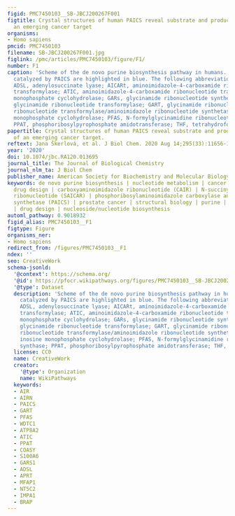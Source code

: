 ```yaml
---
figid: PMC7450103__SB-JBCJ200267F001
figtitle: Crystal structures of human PAICS reveal substrate and product binding of
  an emerging cancer target
organisms:
- Homo sapiens
pmcid: PMC7450103
filename: SB-JBCJ200267F001.jpg
figlink: /pmc/articles/PMC7450103/figure/F1/
number: F1
caption: 'Scheme of the de novo purine biosynthesis pathway in humans. The reactions
  catalyzed by PAICS are highlighted in blue. The following abbreviations are used:
  ADSL, adenylosuccinate lyase; AICARt, aminoimidazole-4-carboxamide ribonucleotide
  transformylase; ATIC, aminoimidazole-4-carboxamide ribonucleotide transformylase/inosine
  monophosphate cyclohydrolase; GARs, glycinamide ribonucleotide synthetase; GARt,
  glycinamide ribonucleotide transformylase; GART, glycinamide ribonucleotide synthetase/glycinamide
  ribonucleotide transformylase/aminoimidazole ribonucleotide synthetase; IMPch, inosine
  monophosphate cyclohydrolase; PFAS, N-formylglycinamidine ribonucleotide synthase;
  PPAT, phosphoribosylpyrophosphate amidotransferase; THF, tetrahydrofolate.'
papertitle: Crystal structures of human PAICS reveal substrate and product binding
  of an emerging cancer target.
reftext: Jana Škerlová, et al. J Biol Chem. 2020 Aug 14;295(33):11656-11668.
year: '2020'
doi: 10.1074/jbc.RA120.013695
journal_title: The Journal of Biological Chemistry
journal_nlm_ta: J Biol Chem
publisher_name: American Society for Biochemistry and Molecular Biology
keywords: de novo purine biosynthesis | nucleotide metabolism | cancer target | rational
  drug design | carboxyaminoimidazole ribonucleotide (CAIR) | N-succinylcarboxamide-5-aminoimidazole
  ribonucleotide (SAICAR) | phosphoribosylaminoimidazole carboxylase and phosphoribosylaminoimidazolesuccinocarboxamide
  synthetase (PAICS) | prostate cancer | structural biology | purine | cancer therapy
  | drug design | nucleoside/nucleotide biosynthesis
automl_pathway: 0.9018932
figid_alias: PMC7450103__F1
figtype: Figure
organisms_ner:
- Homo sapiens
redirect_from: /figures/PMC7450103__F1
ndex: ''
seo: CreativeWork
schema-jsonld:
  '@context': https://schema.org/
  '@id': https://pfocr.wikipathways.org/figures/PMC7450103__SB-JBCJ200267F001.html
  '@type': Dataset
  description: 'Scheme of the de novo purine biosynthesis pathway in humans. The reactions
    catalyzed by PAICS are highlighted in blue. The following abbreviations are used:
    ADSL, adenylosuccinate lyase; AICARt, aminoimidazole-4-carboxamide ribonucleotide
    transformylase; ATIC, aminoimidazole-4-carboxamide ribonucleotide transformylase/inosine
    monophosphate cyclohydrolase; GARs, glycinamide ribonucleotide synthetase; GARt,
    glycinamide ribonucleotide transformylase; GART, glycinamide ribonucleotide synthetase/glycinamide
    ribonucleotide transformylase/aminoimidazole ribonucleotide synthetase; IMPch,
    inosine monophosphate cyclohydrolase; PFAS, N-formylglycinamidine ribonucleotide
    synthase; PPAT, phosphoribosylpyrophosphate amidotransferase; THF, tetrahydrofolate.'
  license: CC0
  name: CreativeWork
  creator:
    '@type': Organization
    name: WikiPathways
  keywords:
  - AIR
  - AIRN
  - PAICS
  - GART
  - PFAS
  - WDTC1
  - ATP8A2
  - ATIC
  - PPAT
  - COASY
  - S100A6
  - GARS1
  - ADSL
  - APRT
  - MFAP1
  - NT5C2
  - IMPA1
  - BRAP
---
```

